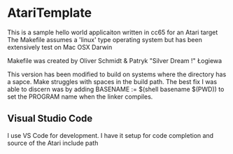 # AtariTemplate

This is a sample hello world applicaiton written in cc65 for an Atari target
The Makefile assumes a 'linux' type operating system but has been extensively test on Mac OSX Darwin

Makefile was created by Oliver Schmidt & Patryk "Silver Dream !" Łogiewa

This version has been modified to build on systems where the directory has a sapce.  Make struggles with spaces in the build path.  The best fix I was able to discern was by adding BASENAME  := $(shell basename $(PWD)) to set the PROGRAM name when the linker compiles.  

## Visual Studio Code

I use VS Code for development. I have it setup for code completion and source of the Atari include path

